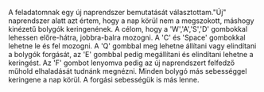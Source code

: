 A feladatomnak egy új naprendszer bemutatását választottam."Új" naprendszer alatt azt értem, hogy a nap körül nem a megszokott, máshogy kinézetű bolygók keringenének. A célom, hogy a 'W','A','S','D' gombokkal lehessen előre-hátra, jobbra-balra mozogni. A 'C' és 'Space' gombokkal lehetne le és fel mozogni. A 'Q' gombbal meg lehetne állítani vagy elindítani a bolygók forgását, az 'E' gombbal pedig megállítani és elindítani lehetne a keringést. Az 'F' gombot lenyomva pedig az új naprendszert felfedző műhold elhaladását tudnánk megnézni. Minden bolygó más sebességgel keringene a nap körül. A forgási sebességük is más lenne.
